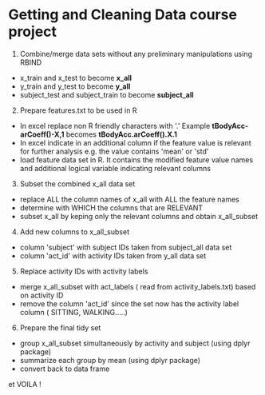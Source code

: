 # Getting and Cleaning Data course project

1. Combine/merge data sets without any preliminary manipulations using RBIND
  * x_train and x_test to become **x_all**
  * y_train and y_test to become **y_all**
  * subject_test and subject_train to become **subject_all**
  
2. Prepare features.txt to be used in R
  * In excel replace non R friendly characters with '.' Example **tBodyAcc-arCoeff()-X,1** becomes **tBodyAcc.arCoeff().X.1**
  * In excel indicate in an additional column if the feature value is relevant for further analysis e.g. the value contains 'mean' or 'std'
  * load feature data set in R. It contains the modified feature value names and additional logical variable indicating relevant columns
  
3. Subset the combined x_all data set
  * replace ALL the column names of x_all with ALL the feature names
  * determine with WHICH the columns that are RELEVANT
  * subset x_all by keping only the relevant columns and obtain x_all_subset
  
4. Add new columns to x_all_subset
  * column 'subject' with subject IDs taken from subject_all data set
  * column 'act_id' with activity IDs taken from y_all data set

5. Replace activity IDs with activity labels
  * merge x_all_subset with act_labels ( read from activity_labels.txt) based on activity ID
  * remove the column 'act_id' since the set now has the activity label column ( SITTING, WALKING.....)

6. Prepare the final tidy set
  * group x_all_subset simultaneously by activity and subject (using dplyr package)
  * summarize each group by mean (using dplyr package)
  * convert back to data frame 
  
et VOILA !
  
  
